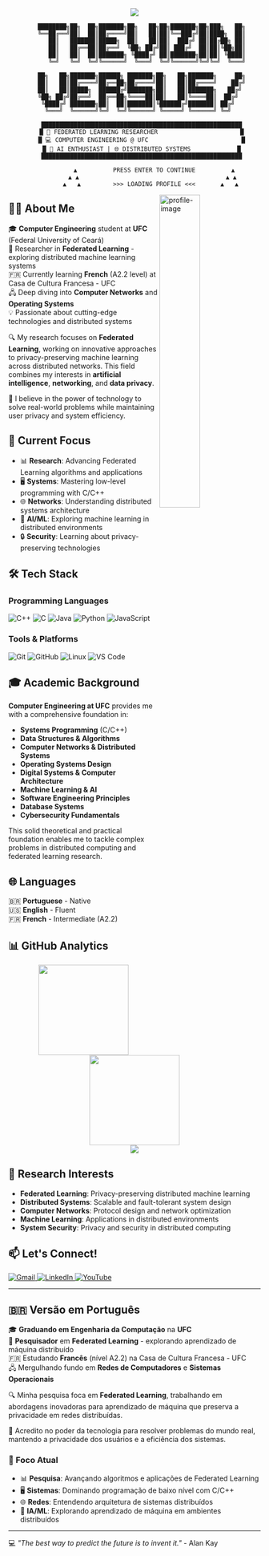 <div align="center">
  <img src="https://capsule-render.vercel.app/api?type=waving&color=gradient&customColorList=6,11,20&height=180&section=header&text=VINÍCIUS%20FILGUEIRAS&fontSize=42&fontColor=fff&animation=twinkling&fontAlignY=32&desc=Computer%20Engineering%20%7C%20Federated%20Learning%20Researcher&descAlignY=51&descAlign=50"/>
</div>

<div align="center">
  
```
    ████████╗██╗  ██╗███████╗██╗   ██╗██╗███████╗██╗███╗   ██╗
    ╚══██╔══╝██║  ██║██╔════╝██║   ██║██║╚══███╔╝██║████╗  ██║
       ██║   ███████║█████╗  ██║   ██║██║  ███╔╝ ██║██╔██╗ ██║
       ██║   ██╔══██║██╔══╝  ╚██╗ ██╔╝██║ ███╔╝  ██║██║╚██╗██║
       ██║   ██║  ██║███████╗ ╚████╔╝ ██║███████╗██║██║ ╚████║
       ╚═╝   ╚═╝  ╚═╝╚══════╝  ╚═══╝  ╚═╝╚══════╝╚═╝╚═╝  ╚═══╝
                                                              
    ██╗   ██╗███████╗██████╗ ███████╗██╗   ██╗███████╗     ██╗
    ██║   ██║██╔════╝██╔══██╗██╔════╝██║   ██║██╔════╝    ██╔╝
    ██║   ██║█████╗  ██████╔╝███████╗██║   ██║███████╗   ██╔╝ 
    ╚██╗ ██╔╝██╔══╝  ██╔══██╗╚════██║██║   ██║╚════██║  ██╔╝  
     ╚████╔╝ ███████╗██║  ██║███████║╚██████╔╝███████║ ██╔╝   
      ╚═══╝  ╚══════╝╚═╝  ╚═╝╚══════╝ ╚═════╝ ╚══════╝ ╚═╝    
                                 
    ████████████████████████████████████████████████████████
    █ 🚀 FEDERATED LEARNING RESEARCHER                       █
    █ 💻 COMPUTER ENGINEERING @ UFC                          █
    █ 🤖 AI ENTHUSIAST | 🌐 DISTRIBUTED SYSTEMS             █
    ████████████████████████████████████████████████████████
                                 
           ▲          PRESS ENTER TO CONTINUE          ▲
          ▲ ▲                                         ▲ ▲
         ▲   ▲         >>> LOADING PROFILE <<<       ▲   ▲
```

</div>

<img width="40%" align="right" alt="profile-image" src="https://i.pinimg.com/736x/e1/67/f4/e167f45d10c090dec114b4ddec8dbeb2.jpg"/>

## 👨‍💻 About Me

🎓 **Computer Engineering** student at **UFC** (Federal University of Ceará)  
🔬 Researcher in **Federated Learning** - exploring distributed machine learning systems  
🇫🇷 Currently learning **French** (A2.2 level) at Casa de Cultura Francesa - UFC  
🖧 Deep diving into **Computer Networks** and **Operating Systems**  
💡 Passionate about cutting-edge technologies and distributed systems  

🔍 My research focuses on **Federated Learning**, working on innovative approaches to privacy-preserving machine learning across distributed networks. This field combines my interests in **artificial intelligence**, **networking**, and **data privacy**.

🌟 I believe in the power of technology to solve real-world problems while maintaining user privacy and system efficiency.

## 🎯 Current Focus

- 📊 **Research**: Advancing Federated Learning algorithms and applications
- 🖥️ **Systems**: Mastering low-level programming with C/C++
- 🌐 **Networks**: Understanding distributed systems architecture
- 🤖 **AI/ML**: Exploring machine learning in distributed environments
- 🔒 **Security**: Learning about privacy-preserving technologies

## 🛠️ Tech Stack

### Programming Languages
![C++](https://img.shields.io/badge/C%2B%2B-00599C?style=for-the-badge&logo=c%2B%2B&logoColor=white)
![C](https://img.shields.io/badge/C-00599C?style=for-the-badge&logo=c&logoColor=white)
![Java](https://img.shields.io/badge/Java-ED8B00?style=for-the-badge&logo=openjdk&logoColor=white)
![Python](https://img.shields.io/badge/Python-3776AB?style=for-the-badge&logo=python&logoColor=white)
![JavaScript](https://img.shields.io/badge/JavaScript-F7DF1E?style=for-the-badge&logo=javascript&logoColor=black)

### Tools & Platforms
![Git](https://img.shields.io/badge/GIT-E44C30?style=for-the-badge&logo=git&logoColor=white)
![GitHub](https://img.shields.io/badge/-GitHub-181717?style=for-the-badge&logo=github)
![Linux](https://img.shields.io/badge/Linux-FCC624?style=for-the-badge&logo=linux&logoColor=black)
![VS Code](https://img.shields.io/badge/VS_Code-0078D4?style=for-the-badge&logo=visual%20studio%20code&logoColor=white)

## 🎓 Academic Background

**Computer Engineering at UFC** provides me with a comprehensive foundation in:

- **Systems Programming** (C/C++)
- **Data Structures & Algorithms**
- **Computer Networks & Distributed Systems**
- **Operating Systems Design**
- **Digital Systems & Computer Architecture**
- **Machine Learning & AI**
- **Software Engineering Principles**
- **Database Systems**
- **Cybersecurity Fundamentals**

This solid theoretical and practical foundation enables me to tackle complex problems in distributed computing and federated learning research.

## 🌐 Languages

🇧🇷 **Portuguese** - Native  
🇺🇸 **English** - Fluent  
🇫🇷 **French** - Intermediate (A2.2)

## 📊 GitHub Analytics

<div align="center">
  <img height="180em" src="https://github-readme-stats.vercel.app/api?username=Thevizin&show_icons=true&theme=monokai&include_all_commits=true&count_private=true"/>
  <img height="180em" src="https://github-readme-stats.vercel.app/api/top-langs/?username=Thevizin&layout=compact&langs_count=8&theme=monokai"/>
</div>

<div align="center">
  <img src="http://github-profile-summary-cards.vercel.app/api/cards/profile-details?username=Thevizin&theme=monokai" />
</div>

## 🔬 Research Interests

- **Federated Learning**: Privacy-preserving distributed machine learning
- **Distributed Systems**: Scalable and fault-tolerant system design
- **Computer Networks**: Protocol design and network optimization
- **Machine Learning**: Applications in distributed environments
- **System Security**: Privacy and security in distributed computing

## 📫 Let's Connect!

<p align="left">
  <a href="mailto:viniciusmffilgueiras@gmail.com" title="Gmail">
    <img src="https://img.shields.io/badge/-Gmail-FF0000?style=for-the-badge&labelColor=FF0000&logo=gmail&logoColor=white" alt="Gmail"/>
  </a>
  <a href="https://www.linkedin.com/in/vinícius-filgueiras-9aba8324b/" title="LinkedIn">
    <img src="https://img.shields.io/badge/-LinkedIn-0077B5?style=for-the-badge&logo=linkedin&logoColor=white" alt="LinkedIn"/>
  </a>
  <a href="https://www.youtube.com/@Filgueiras-" title="YouTube">
    <img src="https://img.shields.io/badge/YouTube-FF0000?style=for-the-badge&logo=youtube&logoColor=white" alt="YouTube"/>
  </a>
</p>

---

## 🇧🇷 Versão em Português

🎓 **Graduando em Engenharia da Computação** na **UFC**  
🔬 **Pesquisador** em **Federated Learning** - explorando aprendizado de máquina distribuído  
🇫🇷 Estudando **Francês** (nível A2.2) na Casa de Cultura Francesa - UFC  
🖧 Mergulhando fundo em **Redes de Computadores** e **Sistemas Operacionais**  

🔍 Minha pesquisa foca em **Federated Learning**, trabalhando em abordagens inovadoras para aprendizado de máquina que preserva a privacidade em redes distribuídas.

🌟 Acredito no poder da tecnologia para resolver problemas do mundo real, mantendo a privacidade dos usuários e a eficiência dos sistemas.

### 🎯 Foco Atual

- 📊 **Pesquisa**: Avançando algoritmos e aplicações de Federated Learning
- 🖥️ **Sistemas**: Dominando programação de baixo nível com C/C++
- 🌐 **Redes**: Entendendo arquitetura de sistemas distribuídos
- 🤖 **IA/ML**: Explorando aprendizado de máquina em ambientes distribuídos

---

💻 *"The best way to predict the future is to invent it."* - Alan Kay
